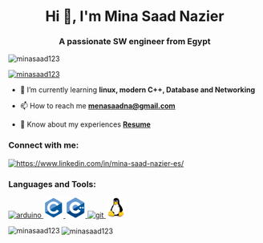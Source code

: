 <h1 align="center">Hi 👋, I'm Mina Saad Nazier</h1>
<h3 align="center">A passionate SW engineer from Egypt</h3>

<p align="left"> <img src="https://komarev.com/ghpvc/?username=minasaad123&label=Profile%20views&color=0e75b6&style=flat" alt="minasaad123" /> </p>

<p align="left"> <a href="https://github.com/ryo-ma/github-profile-trophy"><img src="https://github-profile-trophy.vercel.app/?username=minasaad123" alt="minasaad123" /></a> </p>

- 🌱 I’m currently learning **linux, modern C++, Database and Networking**

- 📫 How to reach me **menasaadna@gmail.com**

- 📄 Know about my experiences  **[Resume](https://drive.google.com/file/d/1oRdM0WcYAR35oPIDEIQDfJQDrpAKlx5Q/view?usp=drive_link)**

<h3 align="left">Connect with me:</h3>
<p align="left">
<a href="https://linkedin.com/in/https://www.linkedin.com/in/mina-saad-nazier-es/" target="blank"><img align="center" src="https://raw.githubusercontent.com/rahuldkjain/github-profile-readme-generator/master/src/images/icons/Social/linked-in-alt.svg" alt="https://www.linkedin.com/in/mina-saad-nazier-es/" height="30" width="40" /></a>
</p>

<h3 align="left">Languages and Tools:</h3>
<p align="left"> <a href="https://www.arduino.cc/" target="_blank" rel="noreferrer"> <img src="https://cdn.worldvectorlogo.com/logos/arduino-1.svg" alt="arduino" width="40" height="40"/> </a> <a href="https://www.cprogramming.com/" target="_blank" rel="noreferrer"> <img src="https://raw.githubusercontent.com/devicons/devicon/master/icons/c/c-original.svg" alt="c" width="40" height="40"/> </a> <a href="https://www.w3schools.com/cpp/" target="_blank" rel="noreferrer"> <img src="https://raw.githubusercontent.com/devicons/devicon/master/icons/cplusplus/cplusplus-original.svg" alt="cplusplus" width="40" height="40"/> </a> <a href="https://git-scm.com/" target="_blank" rel="noreferrer"> <img src="https://www.vectorlogo.zone/logos/git-scm/git-scm-icon.svg" alt="git" width="40" height="40"/> </a> <a href="https://www.linux.org/" target="_blank" rel="noreferrer"> <img src="https://raw.githubusercontent.com/devicons/devicon/master/icons/linux/linux-original.svg" alt="linux" width="40" height="40"/> </a> </p>

<p><img align="left" src="https://github-readme-stats.vercel.app/api/top-langs?username=minasaad123&show_icons=true&locale=en&layout=compact" alt="minasaad123" /></p>

<p>&nbsp;<img align="center" src="https://github-readme-stats.vercel.app/api?username=minasaad123&show_icons=true&locale=en" alt="minasaad123" /></p>
